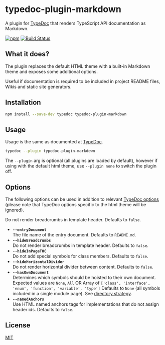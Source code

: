 # typedoc-plugin-markdown

A plugin for [TypeDoc](https://github.com/TypeStrong/typedoc) that renders TypeScript API documentation as Markdown.

[![npm](https://img.shields.io/npm/v/typedoc-plugin-markdown.svg)](https://www.npmjs.com/package/typedoc-plugin-markdown)
[![Build Status](https://github.com/tgreyuk/typedoc-plugin-markdown/actions/workflows/ci.yml/badge.svg?branch=master)](https://github.com/tgreyuk/typedoc-plugin-markdown/actions/workflows/ci.yml)

## What it does?

The plugin replaces the default HTML theme with a built-in Markdown theme and exposes some additional options.

Useful if documentation is required to be included in project README files, Wikis and static site generators.

## Installation

```bash
npm install --save-dev typedoc typedoc-plugin-markdown
```

## Usage

Usage is the same as documented at [TypeDoc](https://typedoc.org/guides/installation/#command-line-interface).

```bash
typedoc --plugin typedoc-plugin-markdown
```

The `--plugin` arg is optional (all plugins are loaded by default), however if using with the default html theme, use `--plugin none` to switch the plugin off.

## Options

The following options can be used in addition to relevant [TypeDoc options](https://typedoc.org/guides/options/)
(please note that TypeDoc options specific to the html theme will be ignored).

Do not render breadcrumbs in template header. Defaults to `false`.

- **`--entryDocument`**<br>
  The file name of the entry document. Defaults to `README.md`.
- **`--hideBreadcrumbs`**<br>
  Do not render breadcrumbs in template header. Defaults to `false`.
- **`--hideInPageTOC`**<br>
  Do not add special symbols for class members. Defaults to `false`.
- **`--hideHorizontalDivider`**<br>
  Do not render horizontal divider between content. Defaults to `false`.
- **`--hasOwnDocument`**<br>
  Determines which symbols should be hoisted to their own document. Expected values are `None`, `All` OR Array of `['class', 'interface', 'enum', 'function', 'variable', 'type']` Defaults to `None` (all symbols included in a single module page). See [directory strategy]().
- **`--namedAnchors`**<br>
  Use HTML named anchors tags for implementations that do not assign header ids. Defaults to `false`.

## License

[MIT](https://github.com/tgreyuk/typedoc-plugin-markdown/blob/master/LICENSE)
